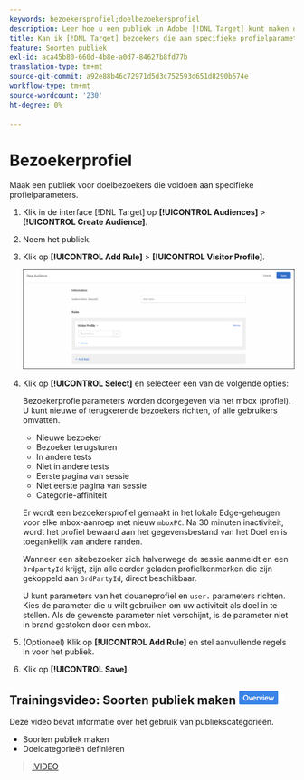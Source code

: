 ```yaml
---
keywords: bezoekersprofiel;doelbezoekersprofiel
description: Leer hoe u een publiek in Adobe [!DNL Target] kunt maken om bezoekers aan te wijzen die voldoen aan specifieke profielparameters, zoals nieuwe of geretourneerde bezoeker, categorie affiniteit en meer.
title: Kan ik [!DNL Target] bezoekers die aan specifieke profielparameters voldoen?
feature: Soorten publiek
exl-id: aca45b80-660d-4b8e-a0d7-84627b8fd77b
translation-type: tm+mt
source-git-commit: a92e88b46c72971d5d3c752593d651d8290b674e
workflow-type: tm+mt
source-wordcount: '230'
ht-degree: 0%

---
```


# Bezoekerprofiel

Maak een publiek voor doelbezoekers die voldoen aan specifieke profielparameters.

1. Klik in de interface [!DNL Target] op **[!UICONTROL Audiences]** > **[!UICONTROL Create Audience]**.
1. Noem het publiek.
1. Klik op **[!UICONTROL Add Rule]** > **[!UICONTROL Visitor Profile]**.

   ![](assets/target_visitor_profile.png)

1. Klik op **[!UICONTROL Select]** en selecteer een van de volgende opties:

   Bezoekerprofielparameters worden doorgegeven via het mbox (profiel). U kunt nieuwe of terugkerende bezoekers richten, of alle gebruikers omvatten.

   * Nieuwe bezoeker
   * Bezoeker terugsturen
   * In andere tests
   * Niet in andere tests
   * Eerste pagina van sessie
   * Niet eerste pagina van sessie
   * Categorie-affiniteit

   Er wordt een bezoekersprofiel gemaakt in het lokale Edge-geheugen voor elke mbox-aanroep met nieuw `mboxPC`. Na 30 minuten inactiviteit, wordt het profiel bewaard aan het gegevensbestand van het Doel en is toegankelijk van andere randen.

   Wanneer een sitebezoeker zich halverwege de sessie aanmeldt en een `3rdpartyId` krijgt, zijn alle eerder geladen profielkenmerken die zijn gekoppeld aan `3rdPartyId`, direct beschikbaar.

   U kunt parameters van het douaneprofiel en `user.` parameters richten. Kies de parameter die u wilt gebruiken om uw activiteit als doel in te stellen. Als de gewenste parameter niet verschijnt, is de parameter niet in brand gestoken door een mbox.

1. (Optioneel) Klik op **[!UICONTROL Add Rule]** en stel aanvullende regels in voor het publiek.
1. Klik op **[!UICONTROL Save]**.

## Trainingsvideo: Soorten publiek maken ![Overzichtsbadge](/help/assets/overview.png)

Deze video bevat informatie over het gebruik van publiekscategorieën.

* Soorten publiek maken
* Doelcategorieën definiëren

>[!VIDEO](https://video.tv.adobe.com/v/17392)

